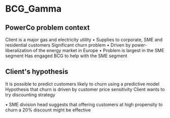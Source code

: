 # BCG_Gamma

## PowerCo problem context

Client is a major gas and electricity utility
• Supplies to corporate, SME and residential customers Significant churn problem
• Driven by power-liberalization of the energy market in Europe
• Problem is largest in the SME segment Has engaged BCG to help with the SME segment 



## Client's hypothesis
It is possible to predict customers likely to churn using a predictive model Hypothesis that churn is driven by customer price sensitivity Client wants to try discounting strategy

• SME division head suggests that offering customers at high propensity to churn a 20% discount might be effective
